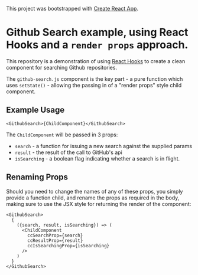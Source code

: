 This project was bootstrapped with
[Create React App](https://github.com/facebook/create-react-app).

# Github Search example, using React Hooks and a `render props` approach.

This repository is a demonstration of using
[React Hooks](https://reactjs.org/docs/hooks-reference.html) to create a clean
component for searching Github repositories.

The `github-search.js` component is the key part - a pure function which uses
`setState()` - allowing the passing in of a "render props" style child
component.

## Example Usage

```JSX
<GithubSearch>{ChildComponent}</GithubSearch>
```

The `ChildComponent` will be passed in 3 props:

- `search` - a function for issuing a new search against the supplied params
- `result` - the result of the call to GitHub's api
- `isSearching` - a boolean flag indicating whether a search is in flight.

## Renaming Props

Should you need to change the names of any of these props, you simply provide a
function child, and rename the props as required in the body, making sure to
use the JSX style for returning the render of the component:

```JSX
<GithubSearch>
  {
    ({search, result, isSearching}) => (
      <ChildComponent
        ccSearchProp={search}
        ccResultProp={result}
        ccIsSearchingProp={isSearching}
      />
    )
  }
</GithubSearch>
```

